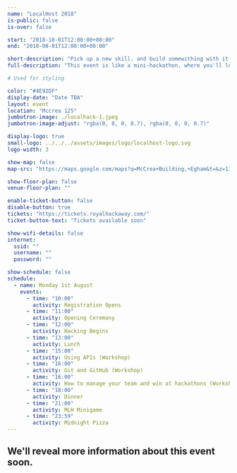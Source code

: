 ```yaml
---
name: "LocalHost 2018"
is-public: false
is-over: false

start: "2018-10-01T12:00:00+00:00"
end: "2018-08-01T12:00:00+00:00"

short-description: "Pick up a new skill, and build somewithing with it, "
full-description: "This event is like a mini-hackathon, where you'll learn a new skill, and put it to use."

# Used for styling

color: "#4E92DF"
display-date: "Date TBA"
layout: event
location: "Mccrea 125"
jumbotron-image: ./localhack-1.jpeg
jumbotron-image-adjust: "rgba(0, 0, 0, 0.7), rgba(0, 0, 0, 0.7)"

display-logo: true
small-logo: ../../../assets/images/logo/localhost-logo.svg
logo-width: 3

show-map: false
map-src: "https://maps.google.com/maps?q=McCrea+Building,+Egham&t=&z=13&ie=UTF8&iwloc=&output=embed"

show-floor-plan: false
venue-floor-plan: ""

enable-ticket-button: false
disable-button: true
tickets: "https://tickets.royalhackaway.com/"
ticket-button-text: "Tickets available soon"

show-wifi-details: false
internet:
  ssid: ""
  username: ""
  password: ""

show-schedule: false
schedule:
  - name: Monday 1st August
    events:
      - time: "10:00"
        activity: Registration Opens
      - time: "11:00"
        activity: Opening Ceremony
      - time: "12:00"
        activity: Hacking Begins
      - time: "13:00"
        activity: Lunch
      - time: "15:00"
        activity: Using APIs (Workshop)
      - time: "16:00"
        activity: Git and GitHub (Workshop)
      - time: "16:00"
        activity: How to manage your team and win at hackathons (Workshop)
      - time: "18:00"
        activity: Dinner
      - time: "21:00"
        activity: MLH Minigame
      - time: "23:59"
        activity: Midnight Pizza
---
```


<div class="container half-height">
  <h2>We'll reveal more information about this event soon.</h2>
</div>
